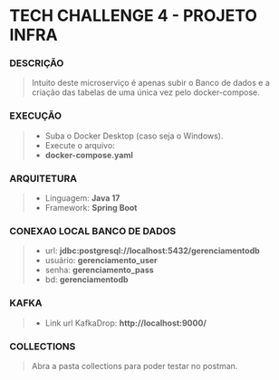 # TECH CHALLENGE 4 - PROJETO INFRA

### DESCRIÇÃO
> Intuito deste microserviço é apenas subir o Banco de dados e a 
> <br> criação das tabelas de uma única vez pelo docker-compose.

### EXECUÇÃO
> - Suba o Docker Desktop (caso seja o Windows).
> - Execute o arquivo: 
> - **docker-compose.yaml**
 
### ARQUITETURA
> - Linguagem: **Java 17**
> - Framework: **Spring Boot**

### CONEXAO LOCAL BANCO DE DADOS
> - url: **jdbc:postgresql://localhost:5432/gerenciamentodb**
> - usuário: **gerenciamento_user**
> - senha: **gerenciamento_pass**
> - bd: **gerenciamentodb**

### KAFKA
> - Link url KafkaDrop: **http://localhost:9000/**

### COLLECTIONS
> Abra a pasta collections para poder testar no postman.
